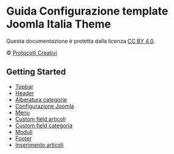 # Guida Configurazione template Joomla Italia Theme

Questa documentazione è protetta dalla licenza [CC BY 4.0](http://creativecommons.org/licenses/by/4.0/).

© [Protocolli Creativi](http://github.com/pcrt)

## Getting Started

- [Topbar](topbar.md)
- [Header](header.md)
- [Alberatura categorie](alberatura-categorie.md)
- [Configurazione Joomla](configurazione-joomla.md)
- [Menu](menu.md)
- [Custom field articoli](custom-field-articoli.md)
- [Custom field categoria](custom-field-categoria.md)
- [Moduli](moduli.md)
- [Footer](footer.md)
- [Inserimento articoli](inserimento-articoli.md)